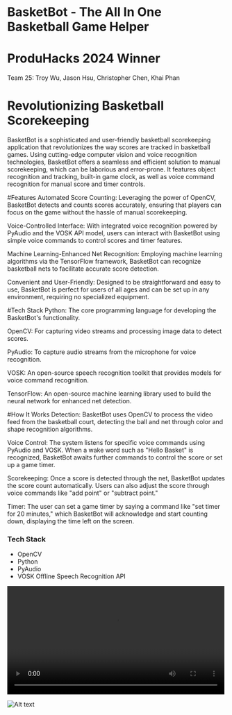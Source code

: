 # BasketBot - The All In One Basketball Game Helper

# ProduHacks 2024 Winner 

Team 25: Troy Wu, Jason Hsu, Christopher Chen, Khai Phan

# Revolutionizing Basketball Scorekeeping

BasketBot is a sophisticated and user-friendly basketball scorekeeping application that revolutionizes the way scores are tracked in basketball games. Using cutting-edge computer vision and voice recognition technologies, BasketBot offers a seamless and efficient solution to manual scorekeeping, which can be laborious and error-prone. It features object recognition and tracking, built-in game clock, as well as voice command recognition for manual score and timer controls.

#Features
Automated Score Counting: Leveraging the power of OpenCV, BasketBot detects and counts scores accurately, ensuring that players can focus on the game without the hassle of manual scorekeeping.

Voice-Controlled Interface: With integrated voice recognition powered by PyAudio and the VOSK API model, users can interact with BasketBot using simple voice commands to control scores and timer features.

Machine Learning-Enhanced Net Recognition: Employing machine learning algorithms via the TensorFlow framework, BasketBot can recognize basketball nets to facilitate accurate score detection.

Convenient and User-Friendly: Designed to be straightforward and easy to use, BasketBot is perfect for users of all ages and can be set up in any environment, requiring no specialized equipment.

#Tech Stack
Python: The core programming language for developing the BasketBot's functionality.

OpenCV: For capturing video streams and processing image data to detect scores.

PyAudio: To capture audio streams from the microphone for voice recognition.

VOSK: An open-source speech recognition toolkit that provides models for voice command recognition.

TensorFlow: An open-source machine learning library used to build the neural network for enhanced net detection.

#How It Works
Detection: BasketBot uses OpenCV to process the video feed from the basketball court, detecting the ball and net through color and shape recognition algorithms.

Voice Control: The system listens for specific voice commands using PyAudio and VOSK. When a wake word such as "Hello Basket" is recognized, BasketBot awaits further commands to control the score or set up a game timer.

Scorekeeping: Once a score is detected through the net, BasketBot updates the score count automatically. Users can also adjust the score through voice commands like "add point" or "subtract point."

Timer: The user can set a game timer by saying a command like "set timer for 20 minutes," which BasketBot will acknowledge and start counting down, displaying the time left on the screen.

### Tech Stack

- OpenCV
- Python
- PyAudio
- VOSK Offline Speech Recognition API

<video controls width="500">
    <source src="/path/to/video.mp4" type="video/mp4">
    Your browser does not support the video tag.
</video>

![Alt text](https://github.com/04christopher/team25/blob/main/demoshot.jpg)
